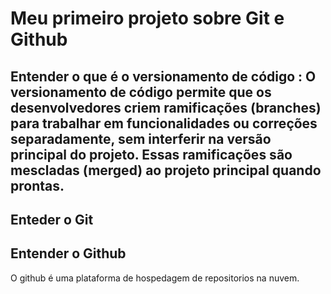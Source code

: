 # Meu primeiro projeto sobre Git e Github

## Entender o que é o versionamento de código : O versionamento de código permite que os desenvolvedores criem ramificações (branches) para trabalhar em funcionalidades ou correções separadamente, sem interferir na versão principal do projeto. Essas ramificações são mescladas (merged) ao projeto principal quando prontas.

## Enteder o Git

## Entender o Github

O github é uma plataforma de hospedagem de repositorios na nuvem.
